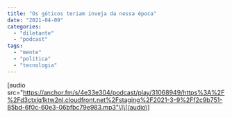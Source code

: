 ```yaml
---
title: "Os góticos teriam inveja da nossa época"
date: "2021-04-09"
categories: 
  - "diletante"
  - "podcast"
tags: 
  - "mente"
  - "politica"
  - "tecnologia"
---
```


\[audio src="https://anchor.fm/s/4e33e304/podcast/play/31068949/https%3A%2F%2Fd3ctxlq1ktw2nl.cloudfront.net%2Fstaging%2F2021-3-9%2Ff2c9b751-85bd-6f0c-60e3-06bfbc79e983.mp3"\]\[/audio\]
